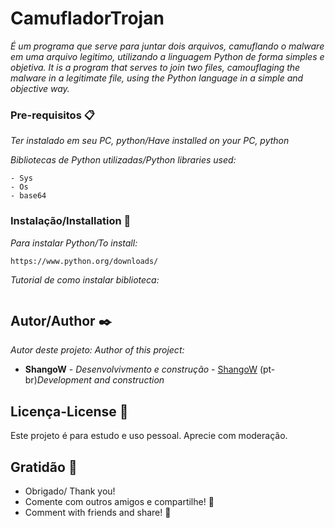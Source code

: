 

# CamufladorTrojan

_É um programa que serve para juntar dois arquivos, camuflando o malware em uma arquivo legitimo, utilizando a linguagem Python de forma simples e objetiva._
_It is a program that serves to join two files, camouflaging the malware in a legitimate file, using the Python language in a simple and objective way._

### Pre-requisitos 📋

_Ter instalado em seu PC, python/Have installed on your PC, python_

_Bibliotecas de Python utilizadas/Python libraries used:_

```
- Sys
- Os
- base64
```

### Instalação/Installation 🔧

_Para instalar Python/To install:_


```
https://www.python.org/downloads/
```

_Tutorial de como instalar biblioteca:_

```
```

## Autor/Author ✒️

_Autor deste projeto:_
_Author of this project:_
* **ShangoW** - *Desenvolvivmento e construção* - [ShangoW](https://github.com/shangow)
         (pt-br)*Development and construction* 
         
## Licença-License 📄

Este projeto é para estudo e uso pessoal. Aprecie com moderação. 

## Gratidão 🎁

* Obrigado/ Thank you!
* Comente com outros amigos e compartilhe! 📢
* Comment with friends and share! 📢
